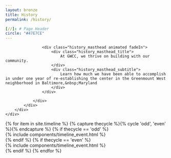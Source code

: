 ```yaml
---
layout: bronze
title: History
permalink: /history/

[//]: # Page Header
circle: "#47E7CE"
---
```


<div class="history_group discover_overlay" style="background-image: url('/assets/img/history_cover2.jpg');">
    <div class="discover_grid">
        <div class="frow centered">
            <div class="history_content">
                <div class="frow justify-between">
                    <div class="history_left_panel animated fadeIn"></div>

                    <div class="history_masthead animated fadeIn">
                        <div class="history_masthead_title">
                            At GWCC, we thrive on building with our community.
                        </div>
                        <div class="history_masthead_subtitle">
                            Learn how much we have been able to accomplish in under one year of re-establishing the center in the Greenmount West neighborhood in Baltimore,&nbsp;Maryland
                        </div>
                    </div>

                </div>
            </div>
        </div>
    </div>
</div>
<div class="timeline_wrapper textured_bg">
    <div class="timeline_background"></div>
    <div class="frow justify-end">
        <section class="timeline_section">
            {% for item in site.timeline %}
            {% capture thecycle %}{% cycle 'odd', 'even' %}{% endcapture %}
            {% if thecycle == 'odd' %}
            <div class="timeline_single js_discover_reveal">
                <div class="frow justify-between">
                    {% include components/timeline_event.html %}
                </div>
            </div>
            {% endif %}
            {% if thecycle == 'even' %}
            <div class="timeline_single js_discover_reveal">
                <div class="frow justify-between direction-reverse">
                    {% include components/timeline_event.html %}
                </div>
            </div>
            {% endif %}
            {% endfor %}
        </section>
    </div>
</div>

